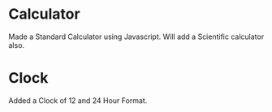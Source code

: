 # Calculator
Made a Standard Calculator using Javascript.
Will add a Scientific calculator also.
# Clock
Added a Clock of 12 and 24 Hour Format.
